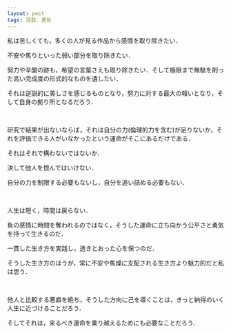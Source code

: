 ```yaml
---
layout: post
tags: 没我，勇気
---
```


私は苦しくても，多くの人が見る作品から感情を取り除きたい．

不安や焦りといった弱い部分を取り除きたい．

努力や辛酸の跡も，希望の言葉さえも取り除きたい．そして極限まで無駄を削った高い完成度の形式的なものを遺したい．

それは逆説的に美しさを感じるものとなり，努力に対する最大の報いとなり，そして自身の拠り所となるだろう．

<br>

研究で結果が出ないならば，それは自分の力(倫理的力を含む)が足りないか，それを評価できる人がいなかったという運命がそこにあるだけである．

それはそれで構わないではないか．

決して他人を恨んではいけない．

自分の力を制限する必要もないし，自分を追い詰める必要もない．

<br>

人生は短く，時間は戻らない．

負の感情に時間を奪われるのではなく，そうした運命に立ち向かう公平さと勇気を持って生きるのだ．

一貫した生き方を実践し，透きとおった心を保つのだ．

そうした生き方のほうが，常に不安や焦燥に支配される生き方より魅力的だと私は思う．

<br>

他人と比較する悪癖を絶ち，そうした方向に己を導くことは，きっと納得のいく人生に近づけることだろう．

そしてそれは，来るべき運命を乗り越えるためにも必要なことだろう．